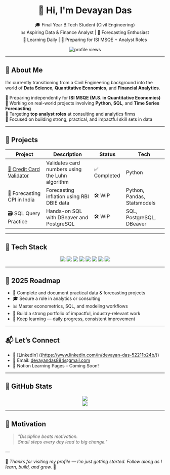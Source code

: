 <h1 align="center">👋 Hi, I'm Devayan Das</h1>

<p align="center">
  🎓 Final Year B.Tech Student (Civil Engineering) <br>
  📊 Aspiring Data & Finance Analyst | 🧮 Forecasting Enthusiast <br>
  🌱 Learning Daily | 💼 Preparing for ISI MSQE + Analyst Roles
</p>

<p align="center">
  <img src="https://komarev.com/ghpvc/?username=devayanxr&label=Profile+Views" alt="profile views"/>
</p>

---

## 🧠 About Me

I’m currently transitioning from a Civil Engineering background into the world of **Data Science**, **Quantitative Economics**, and **Financial Analytics**.

🔹 Preparing independently for **ISI MSQE (M.S. in Quantitative Economics)**  
🔹 Working on real-world projects involving **Python**, **SQL**, and **Time Series Forecasting**  
🔹 Targeting **top analyst roles** at consulting and analytics firms  
🔹 Focused on building strong, practical, and impactful skill sets in data

---

## 🧩 Projects

| Project | Description | Status | Tech |
|--------|-------------|--------|------|
| [🔐 Credit Card Validator](https://github.com/devayanxr/credit-card-validator) | Validates card numbers using the Luhn algorithm | ✅ Completed | Python |
| 🧾 Forecasting CPI in India | Forecasting inflation using RBI DBIE data | 🛠️ WIP | Python, Pandas, Statsmodels |
| 🗃️ SQL Query Practice | Hands-on SQL with DBeaver and PostgreSQL | 🛠️ WIP | SQL, PostgreSQL, DBeaver |

---

## 🧰 Tech Stack

<p align="center">
  <img src="https://img.shields.io/badge/Python-3776AB?style=for-the-badge&logo=python&logoColor=white" />
  <img src="https://img.shields.io/badge/SQL-336791?style=for-the-badge&logo=postgresql&logoColor=white" />
  <img src="https://img.shields.io/badge/Pandas-150458?style=for-the-badge&logo=pandas&logoColor=white" />
  <img src="https://img.shields.io/badge/Numpy-013243?style=for-the-badge&logo=numpy&logoColor=white" />
  <img src="https://img.shields.io/badge/Google%20Colab-F9AB00?style=for-the-badge&logo=googlecolab&logoColor=white" />
  <img src="https://img.shields.io/badge/PostgreSQL-4169E1?style=for-the-badge&logo=postgresql&logoColor=white" />
  <img src="https://img.shields.io/badge/DBeaver-372923?style=for-the-badge&logo=data&logoColor=white" />
  <img src="https://img.shields.io/badge/GitHub-181717?style=for-the-badge&logo=github&logoColor=white" />
</p>

---

## 🎯 2025 Roadmap

- 📌 Complete and document practical data & forecasting projects  
- 🎓 Secure a role in analytics or consulting  
- 📊 Master econometrics, SQL, and modeling workflows  
- 📁 Build a strong portfolio of impactful, industry-relevant work  
- 🧠 Keep learning — daily progress, consistent improvement

---

## 📬 Let’s Connect

- 💼 [LinkedIn] ((https://www.linkedin.com/in/devayan-das-52211b24b/))  
- 📧 Email: devayandas884@gmail.com  
- 📝 Notion Learning Pages – Coming Soon!

---

## 🧭 GitHub Stats

<p align="center">
  <img src="https://github-readme-stats.vercel.app/api?username=devayanxr&show_icons=true&theme=default&hide_border=false&bg_color=00000000" />
  <br>
  <img src="https://github-readme-streak-stats.herokuapp.com/?user=devayanxr&theme=default" />
</p>

---

## 📌 Motivation

> _"Discipline beats motivation.  
> Small steps every day lead to big change."_  

—

🌟 *Thanks for visiting my profile — I’m just getting started. Follow along as I learn, build, and grow.* 🌟
